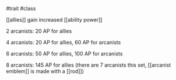 #trait
#class

[[allies]] gain increased [[ability power]]

2 arcanists: 20 AP for allies

4 arcanists: 20 AP for allies, 60 AP for arcanists

6 arcanists: 50 AP for allies, 100 AP for arcanists

8 arcanists: 145 AP for allies (there are 7 arcanists this set, [[arcanist emblem]] is made with a [[rod]])